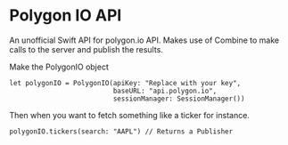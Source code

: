 # Polygon IO API

An unofficial Swift API for polygon.io API. Makes use of Combine to make calls to the server and publish the results. 

Make the PolygonIO object 

```
let polygonIO = PolygonIO(apiKey: "Replace with your key",
                          baseURL: "api.polygon.io",
                          sessionManager: SessionManager())
```

Then when you want to fetch something like a ticker for instance. 

```
polygonIO.tickers(search: "AAPL") // Returns a Publisher 
```

